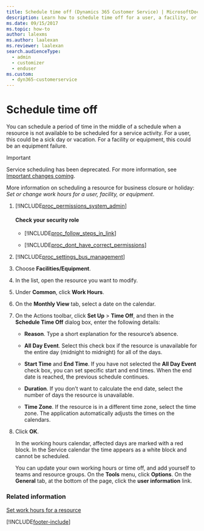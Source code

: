 ```yaml
---
title: Schedule time off (Dynamics 365 Customer Service) | MicrosoftDocs
description: Learn how to schedule time off for a user, a facility, or equipment in Microsoft Dynamics 365 Customer Service.
ms.date: 09/15/2017
ms.topic: how-to
author: lalexms
ms.author: laalexan
ms.reviewer: laalexan
search.audienceType: 
  - admin
  - customizer
  - enduser
ms.custom: 
  - dyn365-customerservice
---
```


# Schedule time off 

You can schedule a period of time in the middle of a schedule when a resource is not available to be scheduled for a service activity. For a user, this could be a sick day or vacation. For a facility or equipment, this could be an equipment failure.

> [!IMPORTANT]
> Service scheduling has been deprecated. For more information, see [Important changes coming](/dynamics365/get-started/whats-new/customer-engagement/important-changes-coming).
  
More information on scheduling a resource for business closure or holiday: *Set or change work hours for a user, facility, or equipment*.  
  
1. [!INCLUDE[proc_permissions_system_admin](../../includes/proc-permissions-system-admin.md)]  
  
    #### Check your security role  
  
    - [!INCLUDE[proc_follow_steps_in_link](../../includes/proc-follow-steps-in-link.md)]  
  
    - [!INCLUDE[proc_dont_have_correct_permissions](../../includes/proc-dont-have-correct-permissions.md)]  
  
2. [!INCLUDE[proc_settings_bus_management](../../includes/proc-settings-bus-management.md)]  
  
3.  Choose **Facilities/Equipment**.  
  
4.  In the list, open the resource you want to modify.  
  
5.  Under **Common**, click **Work Hours**.  
  
6.  On the **Monthly View** tab, select a date on the calendar.  
  
7.  On the Actions toolbar, click **Set Up** > **Time Off**, and then in the **Schedule Time Off** dialog box, enter the following details:  
  
    - **Reason**. Type a short explanation for the resource’s absence.  
  
    - **All Day Event**. Select this check box if the resource is unavailable for the entire day (midnight to midnight) for all of the days.  
  
    - **Start Time** and **End Time**. If you have not selected the **All Day Event** check box, you can set specific start and end times. When the end date is reached, the previous schedule continues.  
  
    - **Duration**. If you don’t want to calculate the end date, select the number of days the resource is unavailable.  
  
    - **Time Zone**. If the resource is in a different time zone, select the time zone. The application automatically adjusts the times on the calendars.  
  
8.  Click **OK**.  
  
     In the working hours calendar, affected days are marked with a red block. In the Service calendar the time appears as a white block and cannot be scheduled.  
  
     You can update your own working hours or time off, and add yourself to teams and resource groups. On the **Tools** menu, click **Options**. On the **General** tab, at the bottom of the page, click the **user information** link.  
  
### Related information  
 [Set work hours for a resource](set-work-hours-resource.md)


[!INCLUDE[footer-include](../../includes/footer-banner.md)]
